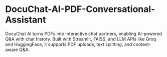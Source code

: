 # DocuChat-AI-PDF-Conversational-Assistant
DocuChat AI turns PDFs into interactive chat partners, enabling AI-powered Q&amp;A with chat history. Built with Streamlit, FAISS, and LLM APIs like Groq and HuggingFace, it supports PDF uploads, text splitting, and context-aware Q&amp;A. 

